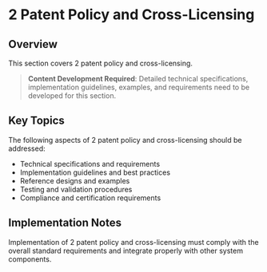 # 2 Patent Policy and Cross-Licensing

## Overview

This section covers 2 patent policy and cross-licensing.

> **Content Development Required**: Detailed technical specifications, implementation guidelines, examples, and requirements need to be developed for this section.

## Key Topics

The following aspects of 2 patent policy and cross-licensing should be addressed:

- Technical specifications and requirements
- Implementation guidelines and best practices
- Reference designs and examples
- Testing and validation procedures
- Compliance and certification requirements

## Implementation Notes

Implementation of 2 patent policy and cross-licensing must comply with the overall standard requirements and integrate properly with other system components.

